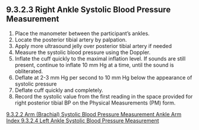 ## 9.3.2.3 Right Ankle Systolic Blood Pressure Measurement

1. Place the manometer between the participant’s ankles.
2. Locate the posterior tibial artery by palpation.
3. Apply more ultrasound jelly over posterior tibial artery if needed
4. Measure the systolic blood pressure using the Doppler.
5. Inflate the cuff quickly to the maximal inflation level. If sounds are still present, continue to inflate 10 mm Hg at a time, until the sound is obliterated.
6. Deflate at 2-3 mm Hg per second to 10 mm Hg below the appearance of systolic pressure
7. Deflate cuff quickly and completely.
8. Record the systolic value from the first reading in the space provided for right posterior tibial BP on the Physical Measurements (PM) form.


<div class="center">
<div class="btn-group">
  <a href=":pages_path:/manuals/ankle-arm-index/9-03-02-02-brachial-systolic-bp.md" class="btn btn-default">
    <span class="glyphicon glyphicon-chevron-left"></span>
    9.3.2.2 Arm (Brachial) Systolic Blood Pressure Measurement
  </a>

  <a href=":pages_path:/manuals/ankle-arm-index" class="btn btn-default">
    <span class="glyphicon glyphicon-chevron-up"></span>
    Ankle Arm Index
  </a>

  <a href=":pages_path:/manuals/ankle-arm-index/9-03-02-04-left-ankle-systolic-bp.md" class="btn btn-success">
    9.3.2.4 Left Ankle Systolic Blood Pressure Measurement
    <span class="glyphicon glyphicon-chevron-right"></span>
  </a>
</div>
</div>
